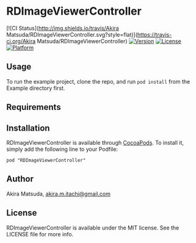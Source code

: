 # RDImageViewerController

[![CI Status](http://img.shields.io/travis/Akira Matsuda/RDImageViewerController.svg?style=flat)](https://travis-ci.org/Akira Matsuda/RDImageViewerController)
[![Version](https://img.shields.io/cocoapods/v/RDImageViewerController.svg?style=flat)](http://cocoadocs.org/docsets/RDImageViewerController)
[![License](https://img.shields.io/cocoapods/l/RDImageViewerController.svg?style=flat)](http://cocoadocs.org/docsets/RDImageViewerController)
[![Platform](https://img.shields.io/cocoapods/p/RDImageViewerController.svg?style=flat)](http://cocoadocs.org/docsets/RDImageViewerController)

## Usage

To run the example project, clone the repo, and run `pod install` from the Example directory first.

## Requirements

## Installation

RDImageViewerController is available through [CocoaPods](http://cocoapods.org). To install
it, simply add the following line to your Podfile:

    pod "RDImageViewerController"

## Author

Akira Matsuda, akira.m.itachi@gmail.com

## License

RDImageViewerController is available under the MIT license. See the LICENSE file for more info.

